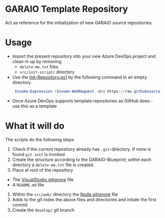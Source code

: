 # GARAIO Template Repository
Act as reference for the initialization of new GARAIO source repositories.

# Usage
- Import the present repository into your new Azure DevOps project and clean-it-up by removing
  - `delete-me.txt` files
  - `src/init-script/` directory
- Use the [Init-Repository.ps1](/src/init-script/Init-Repository.ps1) by the following command in an empty directory.
  ```powershell
   Invoke-Expression (Invoke-WebRequest -Uri https://raw.githubusercontent.com/garaio/garaiotemplaterepo/main/src/init-script/Init-Repository.ps1)
  ```
- Once Azure DevOps supports template repositories as GitHub does - use this as a template

# What it will do

The scripts do the following steps

1. Check if the current repository already has `.git`-directory. If none is found `git init` is invoked
1. Create the structure according to the GARAIO-Blueprint; within each directory a `delete-me.txt` file is created.
1. Place at root of the repository
  - The [VisualStudio.gitignore](https://raw.githubusercontent.com/github/gitignore/main/VisualStudio.gitignore) file
  - A `README.md` file
1. Within the `src/web/` directory the [Node.gitignore](https://raw.githubusercontent.com/github/gitignore/main/Node.gitignore) file
1. Adds to the git index the above files and directories and initate the first commit
1. Create the `develop/` git branch
